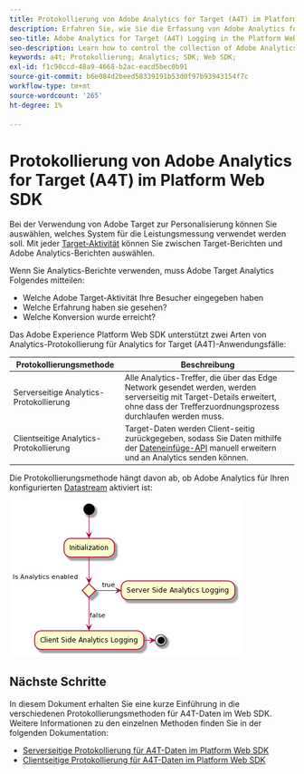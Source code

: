 ```yaml
---
title: Protokollierung von Adobe Analytics for Target (A4T) im Platform Web SDK
description: Erfahren Sie, wie Sie die Erfassung von Adobe Analytics for Target-Daten (A4T) mithilfe des Experience Platform Web SDK steuern.
seo-title: Adobe Analytics for Target (A4T) Logging in the Platform Web SDK
seo-description: Learn how to control the collection of Adobe Analytics for Target (A4T) data using the Experience Platform Web SDK.
keywords: a4t; Protokollierung; Analytics; SDK; Web SDK;
exl-id: f1c90ccd-48a9-4668-b2ac-eacd5bec0b91
source-git-commit: b6e084d2beed58339191b53d0f97b93943154f7c
workflow-type: tm+mt
source-wordcount: '265'
ht-degree: 1%

---
```


# Protokollierung von Adobe Analytics for Target (A4T) im Platform Web SDK

Bei der Verwendung von Adobe Target zur Personalisierung können Sie auswählen, welches System für die Leistungsmessung verwendet werden soll. Mit jeder [Target-Aktivität](https://experienceleague.adobe.com/docs/target/using/activities/target-activities-guide.html?lang=de) können Sie zwischen Target-Berichten und Adobe Analytics-Berichten auswählen.

Wenn Sie Analytics-Berichte verwenden, muss Adobe Target Analytics Folgendes mitteilen:

* Welche Adobe Target-Aktivität Ihre Besucher eingegeben haben
* Welche Erfahrung haben sie gesehen?
* Welche Konversion wurde erreicht?

Das Adobe Experience Platform Web SDK unterstützt zwei Arten von Analytics-Protokollierung für Analytics for Target (A4T)-Anwendungsfälle:

| Protokollierungsmethode | Beschreibung |
| --- | --- |
| Serverseitige Analytics-Protokollierung | Alle Analytics-Treffer, die über das Edge Network gesendet werden, werden serverseitig mit Target-Details erweitert, ohne dass der Trefferzuordnungsprozess durchlaufen werden muss. |
| Clientseitige Analytics-Protokollierung | Target-Daten werden Client-seitig zurückgegeben, sodass Sie Daten mithilfe der [Dateneinfüge-API](https://experienceleague.adobe.com/docs/analytics/import/c-data-insertion-api.html) manuell erweitern und an Analytics senden können. |

Die Protokollierungsmethode hängt davon ab, ob Adobe Analytics für Ihren konfigurierten [Datastream](../../../../datastreams/overview.md) aktiviert ist:

![Entscheidungsfluss der Protokollierungsmethode](../assets/analytics-logging.png)

## Nächste Schritte

In diesem Dokument erhalten Sie eine kurze Einführung in die verschiedenen Protokollierungsmethoden für A4T-Daten im Web SDK. Weitere Informationen zu den einzelnen Methoden finden Sie in der folgenden Dokumentation:

* [Serverseitige Protokollierung für A4T-Daten im Platform Web SDK](./server-side.md)
* [Clientseitige Protokollierung für A4T-Daten im Platform Web SDK](./client-side.md)
